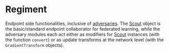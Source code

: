 # Regiment
Endpoint side functionalities, inclusive of [adversaries](/ymir/regiment/adversaries).
The [Scout](/ymir/regiment/scout#Scout) object is the basic/standard endpoint
collaborator for federated learning, while the adversary modules each act either as modifiers for [Scout](/ymir/regiment/scout#Scout)
instances (with the function `convert`) or as update transforms at the network level (with the `GradientTransform` objects).
